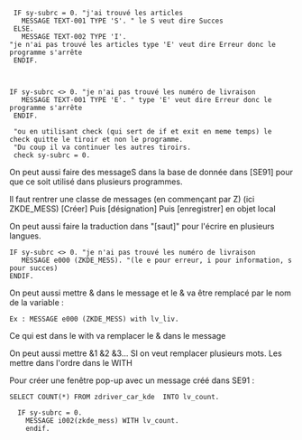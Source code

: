  ```ABAP
  IF sy-subrc = 0. "j'ai trouvé les articles
    MESSAGE TEXT-001 TYPE 'S'. " le S veut dire Succes
  ELSE.
    MESSAGE TEXT-002 TYPE 'I'. 
"je n'ai pas trouvé les articles type 'E' veut dire Erreur donc le programme s'arrête
  ENDIF.  



IF sy-subrc <> 0. "je n'ai pas trouvé les numéro de livraison
    MESSAGE TEXT-001 TYPE 'E'. " type 'E' veut dire Erreur donc le programme s'arrête
  ENDIF.

  "ou en utilisant check (qui sert de if et exit en meme temps) le check quitte le tiroir et non le programme. 
  "Du coup il va continuer les autres tiroirs.
  check sy-subrc = 0.
```

On peut aussi faire des messageS dans la base de donnée dans [SE91] pour que ce soit utilisé dans plusieurs programmes.

Il faut rentrer une classe de messages (en commençant par Z) (ici ZKDE_MESS)
[Créer]
Puis [désignation] 
Puis [enregistrer] en objet local

On peut aussi faire la traduction dans "[saut]" pour l'écrire en plusieurs langues.

 ```ABAP
IF sy-subrc <> 0. "je n'ai pas trouvé les numéro de livraison
    MESSAGE e000 (ZKDE_MESS). "(le e pour erreur, i pour information, s pour succes)
ENDIF.
 ```

On peut aussi mettre & dans le message et le & va être remplacé par le nom de la variable :

 ```ABAP
Ex : MESSAGE e000 (ZKDE_MESS) with lv_liv.
 ```

Ce qui est dans le with va remplacer le & dans le message

On peut aussi mettre &1 &2 &3... SI on veut remplacer plusieurs mots. Les mettre dans l'ordre dans le WITH

Pour créer une fenêtre pop-up avec un message créé dans SE91 :

```ABAP
SELECT COUNT(*) FROM zdriver_car_kde  INTO lv_count.

  IF sy-subrc = 0.
    MESSAGE i002(zkde_mess) WITH lv_count.
    endif.
```   
